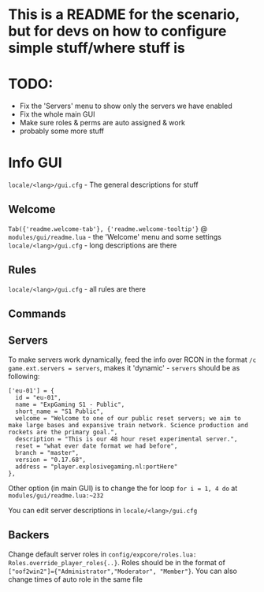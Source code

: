 # This is a README for the scenario, but for devs on how to configure simple stuff/where stuff is

# TODO:

- Fix the 'Servers' menu to show only the servers we have enabled
- Fix the whole main GUI
- Make sure roles & perms are auto assigned & work
- probably some more stuff

# Info GUI

`locale/<lang>/gui.cfg` - The general descriptions for stuff

## Welcome

`Tab({'readme.welcome-tab'}, {'readme.welcome-tooltip'}` @ `modules/gui/readme.lua` - the 'Welcome' menu and some settings
`locale/<lang>/gui.cfg` - long descriptions are there

## Rules

`locale/<lang>/gui.cfg` - all rules are there

## Commands

## Servers

To make servers work dynamically, feed the info over RCON in the format `/c game.ext.servers = servers`, makes it 'dynamic' - `servers` should be as following:

```
['eu-01'] = {
  id = "eu-01",
  name = "ExpGaming S1 - Public",
  short_name = "S1 Public",
  welcome = "Welcome to one of our public reset servers; we aim to make large bases and expansive train network. Science production and rockets are the primary goal.",
  description = "This is our 48 hour reset experimental server.",
  reset = "what ever date format we had before",
  branch = "master",
  version = "0.17.68",
  address = "player.explosivegaming.nl:portHere"
},
```

Other option (in main GUI) is to change the for loop `for i = 1, 4 do` at `modules/gui/readme.lua:~232`

You can edit server descriptions in `locale/<lang>/gui.cfg`

## Backers

Change default server roles in `config/expcore/roles.lua: Roles.override_player_roles{..}`. Roles should be in the format of `["oof2win2"]={"Administrator","Moderator", "Member"}`. You can also change times of auto role in the same file
